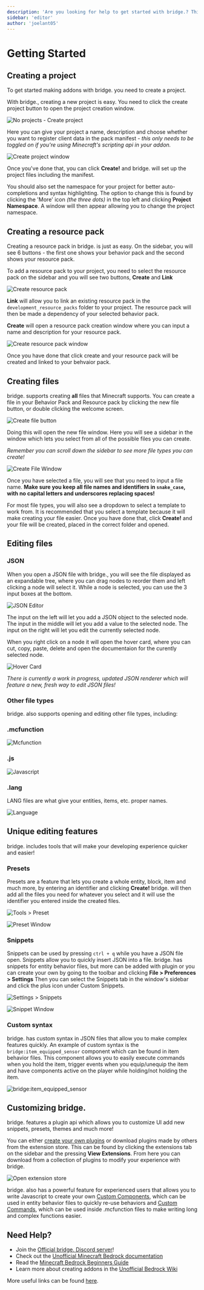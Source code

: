 ```yaml
---
description: 'Are you looking for help to get started with bridge.? This guide aims to introduce you to the editor and make you familiar with how to use it.'
sidebar: 'editor'
author: 'joelant05'
---
```


# Getting Started

## Creating a project

To get started making addons with bridge. you need to create a project.

With bridge., creating a new project is easy.
You need to click the create project button to open the project creation window.

![No projects - Create project](./getting-started-1.png)

Here you can give your project a name, description and choose whether you want to register client data in the pack manifest - _this only needs to be toggled on if you're using Minecraft's scripting api in your addon._

![Create project window](./getting-started-2.png)

Once you've done that, you can click **Create!** and bridge. will set up the project files including the manifest.

You should also set the namespace for your project for better auto-completions and syntax highlighting. The option to change this is found by clicking the 'More' icon _(the three dots)_ in the top left and clicking **Project Namespace**. A window will then appear allowing you to change the project namespace.

## Creating a resource pack

Creating a resource pack in bridge. is just as easy.
On the sidebar, you will see 6 buttons - the first one shows your behavior pack and the second shows your resource pack.

To add a resource pack to your project, you need to select the resource pack on the sidebar and you will see two buttons, **Create** and **Link**

![Create resource pack](./getting-started-3.png)

**Link** will allow you to link an existing resource pack in the `development_resource_packs` folder to your project. The resource pack will then be made a dependency of your selected behavior pack.

**Create** will open a resource pack creation window where you can input a name and description for your resource pack.

![Create resource pack window](./getting-started-4.png)

Once you have done that click create and your resource pack will be created and linked to your behvaior pack.

## Creating files

bridge. supports creating **all** files that Minecraft supports.
You can create a file in your Behavior Pack and Resource pack by clicking the new file button, or double clicking the welcome screen.

![Create file button](./getting-started-5.png)

Doing this will open the new file window. Here you will see a sidebar in the window which lets you select from all of the possible files you can create.

_Remember you can scroll down the sidebar to see more file types you can create!_

![Create File Window](./getting-started-6.png)

Once you have selected a file, you will see that you need to input a file name.
**Make sure you keep all file names and identifiers in `snake_case`, with no capital letters and underscores replacing spaces!**

For most file types, you will also see a dropdown to select a template to work from. It is recommended that you select a template because it will make creating your file easier.
Once you have done that, click **Create!** and your file will be created, placed in the correct folder and opened.

## Editing files

### JSON

When you open a JSON file with bridge., you will see the file displayed as an expandable tree, where you can drag nodes to reorder them and left clicking a node will select it. While a node is selected, you can use the 3 input boxes at the bottom.

![JSON Editor](./getting-started-7.png)

The input on the left will let you add a JSON object to the selected node.
The input in the middle will let you add a value to the selected node.
The input on the right will let you edit the currently selected node.

When you right click on a node it will open the hover card, where you can cut, copy, paste, delete and open the documentaion for the curently selected node.

![Hover Card](./getting-started-8.png)

_There is currently a work in progress, updated JSON renderer which will feature a new, fresh way to edit JSON files!_

### Other file types

bridge. also supports opening and editing other file types, including:

### .mcfunction

![Mcfunction](./getting-started-9.png)

### .js

![Javascript](./getting-started-10.png)

### .lang

LANG files are what give your entities, items, etc. proper names.

![Language](./getting-started-17.png)

## Unique editing features

bridge. includes tools that will make your developing experience quicker and easier!

### Presets

Presets are a feature that lets you create a whole entity, block, item and much more, by entering an identifier and clicking **Create!** bridge. will then add all the files you need for whatever you select and it will use the identifier you entered inside the created files.

![Tools > Preset](./getting-started-11.png)

![Preset Window](./getting-started-12.png)

### Snippets

Snippets can be used by pressing `ctrl + q` while you have a JSON file open. Snippets allow you to quickly insert JSON into a file. bridge. has snippets for entity behavior files, but more can be added with plugin or you can create your own by going to the toolbar and clicking **File > Preferences > Settings** Then you can select the Snippets tab in the window's sidebar and click the plus icon under Custom Snippets.

![Settings > Snippets](./getting-started-13.png)

![Snippet Window](./getting-started-14.png)

### Custom syntax

bridge. has custom syntax in JSON files that allow you to make complex features quickly.
An example of custom syntax is the `bridge:item_equipped_sensor` component which can be found in item behavior files. This component allows you to easily execute commands when you hold the item, trigger events when you equip/unequip the item and have components active on the player while holding/not holding the item.

![bridge:item_equipped_sensor](./getting-started-15.png)

## Customizing bridge.

bridge. features a plugin api which allows you to customize UI add new snippets, presets, themes and much more!

You can either [create your own plugins](/plugin-docs/) or download plugins made by others from the extension store.
This can be found by clicking the extensions tab on the sidebar and the pressing **View Extensions**. From here you can download from a collection of plugins to modify your experience with bridge.

![Open extension store](./getting-started-16.png)

bridge. also has a powerful feature for experienced users that allows you to write Javascript to create your own [Custom Components](/plugin-docs/custom-components/), which can be used in entity behavior files to quickly re-use behaviors and [Custom Commands](/plugin-docs/custom-commands/), which can be used inside .mcfunction files to make writing long and complex functions easier.

## Need Help?

-   Join the [Official bridge. Discord server](https://discord.gg/jj2PmqU)!
-   Check out the [Unofficial Minecraft Bedrock documentation](https://bedrock.dev)
-   Read the [Minecraft Bedrock Beginners Guide](https://guide.bedrock.dev)
-   Learn more about creating addons in the [Unofficial Bedrock Wiki](https://wiki.bedrock.dev)

More useful links can be found [here](https://wiki.bedrock.dev/knowledge/useful-links.html).
